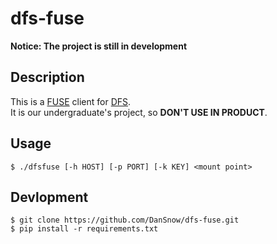 dfs-fuse
========

**Notice: The project is still in development**  

## Description ##
This is a [FUSE][FUSE] client for [DFS][DFS].  
It is our undergraduate's project, so **DON'T USE IN PRODUCT**.  

## Usage ##
```shell
$ ./dfsfuse [-h HOST] [-p PORT] [-k KEY] <mount point>
```

## Devlopment ##

```shell
$ git clone https://github.com/DanSnow/dfs-fuse.git
$ pip install -r requirements.txt
```

[DFS]: https://github.com/hwlin1414/DFS
[FUSE]: https://en.wikipedia.org/wiki/Filesystem_in_Userspace


